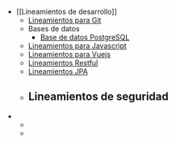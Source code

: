 - [[Lineamientos de desarrollo]]
	- [Lineamientos para Git](https://salsa.crip.conacyt.mx/guidelines/git/)
	- Bases de datos
		- [Base de datos PostgreSQL](https://salsa.crip.conacyt.mx/guidelines/database/)
	- [Lineamientos para Javascript](https://salsa.crip.conacyt.mx/guidelines/javascript/)
	- [Lineamientos para Vuejs](https://salsa.crip.conacyt.mx/guidelines/front-end/)
	- [Lineamientos Restful](https://salsa.crip.conacyt.mx/guidelines/rest/)
	- [Lineamientos JPA](https://salsa.crip.conacyt.mx/guidelines/jpa/)
	- Lineamientos de seguridad
		-
-
	-
	-